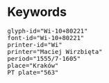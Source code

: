 # Keywords
<pre>
glyph-id="Wi-10+80221"
font-id="Wi-10+80221"
printer-id="Wi"
printer="Maciej Wirzbięta"
period="1555/7-1605"
place="Kraków"
PT plate="563"
</pre>
